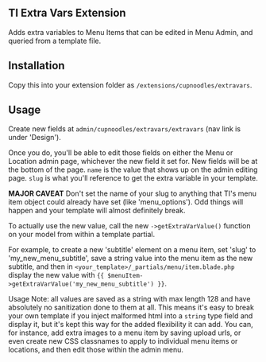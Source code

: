 ## TI Extra Vars Extension

Adds extra variables to Menu Items that can be edited in Menu Admin, and queried from a template file. 

## Installation

Copy this into your extension folder as `/extensions/cupnoodles/extravars`. 

## Usage

Create new fields at `admin/cupnoodles/extravars/extravars` (nav link is under 'Design').

Once you do, you'll be able to edit those fields on either the Menu or Location admin page, whichever the new field it set for. New fields will be at the bottom of the page. `name` is the value that shows up on the admin editing page. `slug` is what you'll reference to get the extra variable in your template.

**MAJOR CAVEAT** Don't set the name of your slug to anything that TI's menu item object could already have set (like 'menu_options'). Odd things will happen and your template will almost definitely break. 


To actually use the new value, call the new `->getExtraVarValue()` function on your model from within a template partial. 

For example, to create a new 'subtitle' element on a menu item, set 'slug' to 'my_new_menu_subtitle', save a string value into the menu item as the new subtitle, and then in `<your_template>/_partials/menu/item.blade.php` display the new value with `{{ $menuItem->getExtraVarValue('my_new_menu_subtitle') }}`.

Usage Note: all values are saved as a string with max length 128 and have absolutely no sanitization done to them at all. This means it's easy to break your own template if you inject malformed html into a `string` type field and display it, but it's kept this way for the added flexibility it can add. You can, for instance, add extra images to a menu item by saving upload urls, or even create new CSS classnames to apply to individual menu items or locations, and then edit those within the admin menu. 